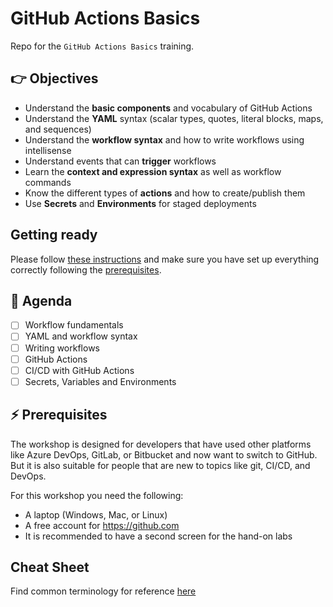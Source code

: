 # GitHub Actions Basics

Repo for the `GitHub Actions Basics` training.

## 👉 Objectives

- Understand the **basic components** and vocabulary of GitHub Actions
- Understand the **YAML** syntax (scalar types, quotes, literal blocks, maps, and sequences)
- Understand the **workflow syntax** and how to write workflows using intellisense
- Understand events that can **trigger** workflows
- Learn the **context and expression syntax** as well as workflow commands
- Know the different types of **actions** and how to create/publish them
- Use **Secrets** and **Environments** for staged deployments

## Getting ready

Please follow [these instructions](GettingReady.md) and make sure you have set up everything correctly following the [prerequisites](#-prerequisites).

## 📆 Agenda

- [ ] Workflow fundamentals
- [ ] YAML and workflow syntax
- [ ] Writing workflows
- [ ] GitHub Actions
- [ ] CI/CD with GitHub Actions
- [ ] Secrets, Variables and Environments

## ⚡ Prerequisites

The workshop is designed for developers that have used other platforms like Azure DevOps, GitLab, or Bitbucket and now want to switch to GitHub. But it is also suitable for people that are new to topics like git, CI/CD, and DevOps.

For this workshop you need the following:

- A laptop (Windows, Mac, or Linux)
- A free account for https://github.com
- It is recommended to have a second screen for the hand-on labs

## Cheat Sheet

Find common terminology for reference [here](./CheatSheet.md)
